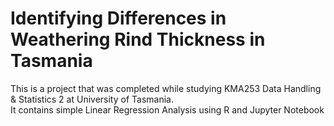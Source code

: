 # Identifying Differences in Weathering Rind Thickness in Tasmania
This is a project that was completed while studying KMA253 Data Handling & Statistics 2 at University of Tasmania.  
It contains simple Linear Regression Analysis using R and Jupyter Notebook
